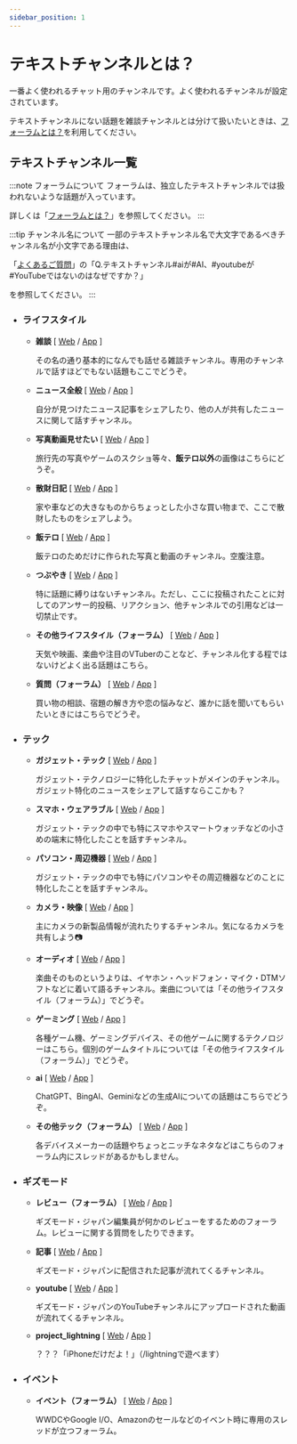 ```yaml
---
sidebar_position: 1
---
```


# テキストチャンネルとは？

一番よく使われるチャット用のチャンネルです。よく使われるチャンネルが設定されています。

テキストチャンネルにない話題を雑談チャンネルとは分けて扱いたいときは、[フォーラムとは？](/docs/tutorial-forum/what-is-forum.md)を利用してください。

## テキストチャンネル一覧

:::note フォーラムについて
フォーラムは、独立したテキストチャンネルでは扱われないような話題が入っています。

詳しくは「[フォーラムとは？](/docs/tutorial-forum/what-is-forum.md)」を参照してください。
:::

:::tip チャンネル名について
一部のテキストチャンネル名で大文字であるべきチャンネル名が小文字である理由は、

「[よくあるご質問](/docs/tutorial-inquiry/qa-faq.md)」の「Q.テキストチャンネル#aiが#AI、#youtubeが#YouTubeではないのはなぜですか？」

を参照してください。
:::

- ### ライフスタイル

    - **雑談** [ [Web](https://discord.com/channels/753903663298117694/768485824517505055) / [App](discord://discord.com/channels/753903663298117694/768485824517505055) ]

        その名の通り基本的になんでも話せる雑談チャンネル。専用のチャンネルで話すほどでもない話題もここでどうぞ。

    - **ニュース全般** [ [Web](https://discord.com/channels/753903663298117694/892686464264060938) / [App](discord://discord.com/channels/753903663298117694/892686464264060938) ]

        自分が見つけたニュース記事をシェアしたり、他の人が共有したニュースに関して話すチャンネル。

    - **写真動画見せたい** [ [Web](https://discord.com/channels/753903663298117694/1095990903958679553) / [App](discord://discord.com/channels/753903663298117694/1095990903958679553) ]
    
        旅行先の写真やゲームのスクショ等々、**飯テロ以外**の画像はこちらにどうぞ。

    - **散財日記** [ [Web](https://discord.com/channels/753903663298117694/1141281914716704809) / [App](discord://discord.com/channels/753903663298117694/1141281914716704809) ]

        家や車などの大きなものからちょっとした小さな買い物まで、ここで散財したものをシェアしよう。

    - **飯テロ** [ [Web](https://discord.com/channels/753903663298117694/1095990929577476097) / [App](discord://discord.com/channels/753903663298117694/1095990929577476097) ]

        飯テロのためだけに作られた写真と動画のチャンネル。空腹注意。

    - **つぶやき** [ [Web](https://discord.com/channels/753903663298117694/1156414531292106752) / [App](discord://discord.com/channels/753903663298117694/1156414531292106752) ]

        特に話題に縛りはないチャンネル。ただし、ここに投稿されたことに対してのアンサー的投稿、リアクション、他チャンネルでの引用などは一切禁止です。

    - **その他ライフスタイル（フォーラム）** [ [Web](https://discord.com/channels/753903663298117694/1095990965782712330) / [App](discord://discord.com/channels/753903663298117694/1095990965782712330) ]

        天気や映画、楽曲や注目のVTuberのことなど、チャンネル化する程ではないけどよく出る話題はこちら。

    - **質問（フォーラム）** [ [Web](https://discord.com/channels/753903663298117694/1034090635852001310) / [App](discord://discord.com/channels/753903663298117694/1034090635852001310) ]

        買い物の相談、宿題の解き方や恋の悩みなど、誰かに話を聞いてもらいたいときにはこちらでどうぞ。

- ### テック

    - **ガジェット・テック** [ [Web](https://discord.com/channels/753903663298117694/892684243350741043) / [App](discord://discord.com/channels/753903663298117694/892684243350741043) ]

        ガジェット・テクノロジーに特化したチャットがメインのチャンネル。ガジェット特化のニュースをシェアして話すならここかも？

    - **スマホ・ウェアラブル** [ [Web](https://discord.com/channels/753903663298117694/1095990196400562206) / [App](discord://discord.com/channels/753903663298117694/1095990196400562206) ]

        ガジェット・テックの中でも特にスマホやスマートウォッチなどの小さめの端末に特化したことを話すチャンネル。

    - **パソコン・周辺機器** [ [Web](https://discord.com/channels/753903663298117694/1095990239564144670) / [App](discord://discord.com/channels/753903663298117694/1095990239564144670) ]

        ガジェット・テックの中でも特にパソコンやその周辺機器などのことに特化したことを話すチャンネル。

    - **カメラ・映像** [ [Web](https://discord.com/channels/753903663298117694/1169215471019642920) / [App](discord://discord.com/channels/753903663298117694/1169215471019642920) ]
    
        主にカメラの新製品情報が流れたりするチャンネル。気になるカメラを共有しよう📷
 
    - **オーディオ** [ [Web](https://discord.com/channels/753903663298117694/1095990276885057597) / [App](discord://discord.com/channels/753903663298117694/1095990276885057597) ]

        楽曲そのものというよりは、イヤホン・ヘッドフォン・マイク・DTMソフトなどに着いて語るチャンネル。楽曲については「その他ライフスタイル（フォーラム）」でどうぞ。

    - **ゲーミング** [ [Web](https://discord.com/channels/753903663298117694/1095990276885057597) / [App](discord://discord.com/channels/753903663298117694/1095990276885057597) ]

        各種ゲーム機、ゲーミングデバイス、その他ゲームに関するテクノロジーはこちら。個別のゲームタイトルについては「その他ライフスタイル（フォーラム）」でどうぞ。

    - **ai** [ [Web](https://discord.com/channels/753903663298117694/1095990454257983508) / [App](discord://discord.com/channels/753903663298117694/1095990454257983508) ]

        ChatGPT、BingAI、Geminiなどの生成AIについての話題はこちらでどうぞ。

    - **その他テック（フォーラム）** [ [Web](https://discord.com/channels/753903663298117694/1095990742943535197) / [App](discord://discord.com/channels/753903663298117694/1095990742943535197) ]

        各デバイスメーカーの話題やちょっとニッチなネタなどはこちらのフォーラム内にスレッドがあるかもしません。

- ### ギズモード

    - **レビュー（フォーラム）** [ [Web](https://discord.com/channels/753903663298117694/1126057963526819840) / [App](discord://discord.com/channels/753903663298117694/1126057963526819840) ]

        ギズモード・ジャパン編集員が何かのレビューをするためのフォーラム。レビューに関する質問をしたりできます。

    - **記事** [ [Web](https://discord.com/channels/753903663298117694/1095991115544539219) / [App](discord://discord.com/channels/753903663298117694/1095991115544539219) ]

        ギズモード・ジャパンに配信された記事が流れてくるチャンネル。

    - **youtube** [ [Web](https://discord.com/channels/753903663298117694/1095991150034288712) / [App](discord://discord.com/channels/753903663298117694/1095991150034288712) ]

        ギズモード・ジャパンのYouTubeチャンネルにアップロードされた動画が流れてくるチャンネル。

    - **project_lightning** [ [Web](https://discord.com/channels/753903663298117694/889075104481423461) / [App](discord://discord.com/channels/753903663298117694/889075104481423461) ]

        ？？？「iPhoneだけだよ！」（/lightningで遊べます）

- ### イベント

    - **イベント（フォーラム）** [ [Web](https://discord.com/channels/753903663298117694/1095991012586950696) / [App](discord://discord.com/channels/753903663298117694/1095991012586950696) ]

        WWDCやGoogle I/O、Amazonのセールなどのイベント時に専用のスレッドが立つフォーラム。
